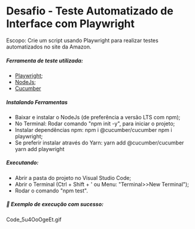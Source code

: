 # Desafio - Teste Automatizado de Interface com Playwright

Escopo: Crie um script usando Playwright para realizar testes automatizados no site da Amazon.

##### Ferramenta de teste utilizada:
 - [Playwright](https://playwright.dev/);
 - [NodeJs](https://nodejs.org/en);
 - [Cucumber](https://cucumber.io/)

 
 ##### Instalando Ferramentas
 - Baixar e instalar o NodeJs (de preferência a versão LTS com npm);
 - No Terminal: Rodar comando "npm init -y", para iniciar o projeto;
 - Instalar dependências npm:
    npm i @cucumber/cucumber
    npm i playwright;
 - Se preferir instalar através do Yarn:
    yarn add @cucumber/cucumber
    yarn add playwright

 ##### Executando:
 - Abrir a pasta do projeto no Visual Studio Code;
 - Abrir o Terminal (Ctrl + Shift + ' ou Menu: "Terminal>>New Terminal");
 - Rodar o comando "npm test".

 ##### 🤖 Exemplo de execução com sucesso:
 Code_5u4OoOgeEt.gif


 
